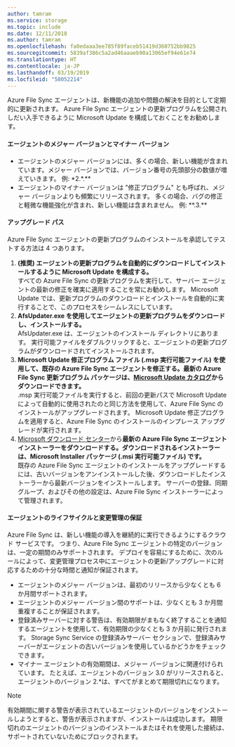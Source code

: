 ```yaml
---
author: tamram
ms.service: storage
ms.topic: include
ms.date: 12/11/2018
ms.author: tamram
ms.openlocfilehash: fa0edaaa3ee785f89faceb51419d360752bb9825
ms.sourcegitcommit: 5839af386c5a2ad46aaaeb90a13065ef94e61e74
ms.translationtype: HT
ms.contentlocale: ja-JP
ms.lasthandoff: 03/19/2019
ms.locfileid: "58052214"
---
```

Azure File Sync エージェントは、新機能の追加や問題の解決を目的として定期的に更新されます。 Azure File Sync エージェントの更新プログラムを公開されしだい入手できるように Microsoft Update を構成しておくことをお勧めします。

#### <a name="major-vs-minor-agent-versions"></a>エージェントのメジャー バージョンとマイナー バージョン
* エージェントのメジャー バージョンには、多くの場合、新しい機能が含まれています。メジャー バージョンでは、バージョン番号の先頭部分の数値が増えていきます。 例: \*2.\*.\*\*
* エージェントのマイナー バージョンは "修正プログラム" とも呼ばれ、メジャー バージョンよりも頻繁にリリースされます。 多くの場合、バグの修正と軽微な機能強化が含まれ、新しい機能は含まれません。 例: \*\*.3.\*\*

#### <a name="upgrade-paths"></a>アップグレード パス
Azure File Sync エージェントの更新プログラムのインストールを承認してテストする方法は 4 つあります。 
1. **(推奨) エージェントの更新プログラムを自動的にダウンロードしてインストールするように Microsoft Update を構成する。**  
    すべての Azure File Sync の更新プログラムを実行して、サーバー エージェントの最新の修正を確実に適用することを常にお勧めします。 Microsoft Update では、更新プログラムのダウンロードとインストールを自動的に実行することで、このプロセスをシームレスにしています。
2. **AfsUpdater.exe を使用してエージェントの更新プログラムをダウンロードし、インストールする。**  
    AfsUpdater.exe は、エージェントのインストール ディレクトリにあります。 実行可能ファイルをダブルクリックすると、エージェントの更新プログラムがダウンロードされてインストールされます。 
3. **Microsoft Update 修正プログラム ファイル (.msp 実行可能ファイル) を使用して、既存の Azure File Sync エージェントを修正する。最新の Azure File Sync 更新プログラム パッケージは、[Microsoft Update カタログ](https://www.catalog.update.microsoft.com/Search.aspx?q=Azure%20File%20Sync)からダウンロードできます。**  
    .msp 実行可能ファイルを実行すると、前回の更新パスで Microsoft Update によって自動的に使用されたのと同じ方法を使用して、Azure File Sync のインストールがアップグレードされます。 Microsoft Update 修正プログラムを適用すると、Azure File Sync のインストールのインプレース アップグレードが実行されます。
4. [Microsoft ダウンロード センター](https://go.microsoft.com/fwlink/?linkid=858257)から**最新の Azure File Sync エージェント インストーラーをダウンロードする。ダウンロードされるインストーラーは、Microsoft Installer パッケージ (.msi 実行可能ファイル) です。**  
    既存の Azure File Sync エージェントのインストールをアップグレードするには、古いバージョンをアンインストールした後、ダウンロードしたインストーラーから最新バージョンをインストールします。 サーバーの登録、同期グループ、およびその他の設定は、Azure File Sync インストーラーによって管理されます。

#### <a name="agent-lifecycle-and-change-management-guarantees"></a>エージェントのライフサイクルと変更管理の保証
Azure File Sync は、新しい機能の導入を継続的に実行できるようにするクラウド サービスです。 つまり、Azure File Sync エージェントの特定のバージョンは、一定の期間のみサポートされます。 デプロイを容易にするために、次のルールによって、変更管理プロセス中にエージェントの更新/アップグレードに対応するための十分な時間と通知が保証されます。

- エージェントのメジャー バージョンは、最初のリリースから少なくとも 6 か月間サポートされます。
- エージェントのメジャー バージョン間のサポートは、少なくとも 3 か月間重複することが保証されます。 
- 登録済みサーバーに対する警告は、有効期限がまもなく終了することを通知するエージェントを使用して、有効期限の少なくとも 3 か月前に発行されます。 Storage Sync Service の登録済みサーバー セクションで、登録済みサーバーがエージェントの古いバージョンを使用しているかどうかをチェックできます。
- マイナー エージェントの有効期間は、メジャー バージョンに関連付けられています。 たとえば、エージェントのバージョン 3.0 がリリースされると、エージェントのバージョン 2.\*は、すべてがまとめて期限切れになります。

> [!Note]
> 有効期間に関する警告が表示されているエージェントのバージョンをインストールしようとすると、警告が表示されますが、インストールは成功します。 期限切れのエージェントのバージョンのインストールまたはそれを使用した接続は、サポートされていないためにブロックされます。
